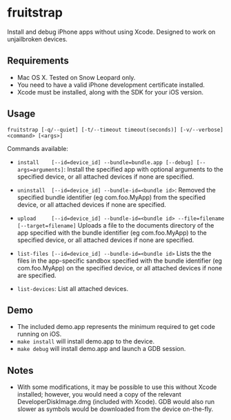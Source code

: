 fruitstrap
==========
Install and debug iPhone apps without using Xcode. Designed to work on unjailbroken devices.

## Requirements

* Mac OS X. Tested on Snow Leopard only.
* You need to have a valid iPhone development certificate installed.
* Xcode must be installed, along with the SDK for your iOS version.

## Usage

`fruitstrap [-q/--quiet] [-t/--timeout timeout(seconds)] [-v/--verbose] <command> [<args>]`

Commands available:

* `install    [--id=device_id] --bundle=bundle.app [--debug] [--args=arguments]`:
  Install the specified app with optional arguments to the specified device, or all attached
  devices if none are specified.

* `uninstall  [--id=device_id] --bundle-id=<bundle id>`:
  Removed the specified bundle identifier (eg com.foo.MyApp) from the specified device, or
  all attached devices if none are specified.

* `upload     [--id=device_id] --bundle-id=<bundle id> --file=filename [--target=filename]`
  Uploads a file to the documents directory of the app specified with the bundle
  identifier (eg com.foo.MyApp) to the specified device, or all attached devices if
  none are specified.

* `list-files [--id=device_id] --bundle-id=<bundle id>`
  Lists the the files in the app-specific sandbox  specified with the bundle
  identifier (eg com.foo.MyApp) on the specified device, or all attached devices if
  none are specified.

* `list-devices`:
   List all attached devices.


## Demo

* The included demo.app represents the minimum required to get code running on iOS.
* `make install` will install demo.app to the device.
* `make debug` will install demo.app and launch a GDB session.

## Notes

* With some modifications, it may be possible to use this without Xcode installed; however, you would need a copy of the relevant DeveloperDiskImage.dmg (included with Xcode). GDB would also run slower as symbols would be downloaded from the device on-the-fly.
